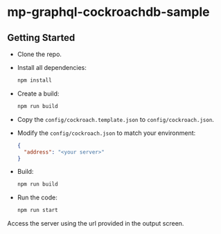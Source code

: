 # mp-graphql-cockroachdb-sample

## Getting Started

- Clone the repo.

- Install all dependencies:

    ```sh
    npm install 
    ```

- Create a build:

    ```sh
    npm run build
    ```

- Copy the `config/cockroach.template.json` to `config/cockroach.json`.

- Modify the `config/cockroach.json` to match your environment:

    ```json
    {
      "address": "<your server>"
    }
    ```

- Build:

    ```sh
    npm run build
    ```

- Run the code:

    ```sh
    npm run start
    ```

Access the server using the url provided in the output screen.